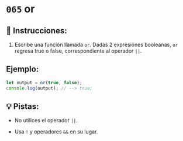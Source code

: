 # `065` or

## 📝 Instrucciones:

1. Escribe una función llamada `or`. Dadas 2 expresiones booleanas, `or` regresa true o false, correspondiente al operador `||`.

## Ejemplo:

```Javascript
let output = or(true, false);
console.log(output); // --> true;
```

## 💡 Pistas:

+ No utilices el operador `||`.

+ Usa `!` y operadores `&&` en su lugar.